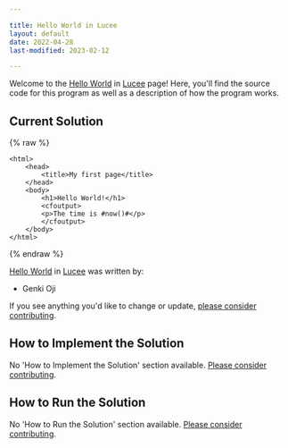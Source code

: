 ```yaml
---

title: Hello World in Lucee
layout: default
date: 2022-04-28
last-modified: 2023-02-12

---
```


Welcome to the [Hello World](https://sampleprograms.io/projects/hello-world) in [Lucee](https://sampleprograms.io/languages/lucee) page! Here, you'll find the source code for this program as well as a description of how the program works.

## Current Solution

{% raw %}

```lucee
<html>
	<head>
		<title>My first page</title>
	</head>
	<body>
		<h1>Hello World!</h1>
		<cfoutput>
		<p>The time is #now()#</p>
		</cfoutput>
	</body>
</html>
```

{% endraw %}

[Hello World](https://sampleprograms.io/projects/hello-world) in [Lucee](https://sampleprograms.io/languages/lucee) was written by:

- Genki Oji

If you see anything you'd like to change or update, [please consider contributing](https://github.com/TheRenegadeCoder/sample-programs).

## How to Implement the Solution

No 'How to Implement the Solution' section available. [Please consider contributing](https://github.com/TheRenegadeCoder/sample-programs-website).

## How to Run the Solution

No 'How to Run the Solution' section available. [Please consider contributing](https://github.com/TheRenegadeCoder/sample-programs-website).